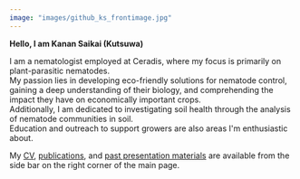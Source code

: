 ```yaml
---
image: "images/github_ks_frontimage.jpg"
---
```


**Hello, I am Kanan Saikai (Kutsuwa)**  

I am a nematologist employed at Ceradis, where my focus is primarily on plant-parasitic nematodes.  
My passion lies in developing eco-friendly solutions for nematode control, gaining a deep understanding of their biology, and comprehending the impact they have on economically important crops.  
Additionally, I am dedicated to investigating soil health through the analysis of nematode communities in soil.  
Education and outreach to support growers are also areas I'm enthusiastic about.

My [CV](./cv/), [publications](./publication/), and [past presentation materials](./material/) are available from the side bar on the right corner of the main page.
 
